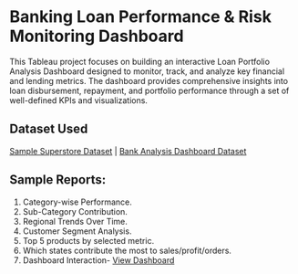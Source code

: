 # Banking Loan Performance & Risk Monitoring Dashboard
This Tableau project focuses on building an interactive Loan Portfolio Analysis Dashboard designed to monitor, track, and analyze key financial and lending metrics. The dashboard provides comprehensive insights into loan disbursement, repayment, and portfolio performance through a set of well-defined KPIs and visualizations.

## Dataset Used
<a href = "https://github.com/Bajpai777/Tableau-Interactive-Business-Insights-Dashboard-Superstore/blob/main/sample_-_superstore.xls">Sample Superstore Dataset</a> | <a href= "https://github.com/Bajpai777/Tableau-Bank-Loan-Analytics-Funding-Collection-and-Risk-Insights-Dashboard/blob/main/Bank%20Analysis%20Dashboard.twbx">Bank Analysis Dashboard Dataset</a>

## Sample Reports:
1. Category-wise Performance.
2. Sub-Category Contribution.
3. Regional Trends Over Time.
4. Customer Segment Analysis.
5. Top 5 products by selected metric.
6. Which states contribute the most to sales/profit/orders.
7. Dashboard Interaction- <a href= "https://github.com/Bajpai777/Tableau-Interactive-Business-Insights-Dashboard-Superstore/blob/main/Analytics%20Report%20for%20Superstore%2C%20USA.png">View Dashboard</a>
